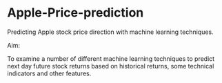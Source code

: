 # Apple-Price-prediction
Predicting Apple stock price direction with machine learning techniques.

Aim: 

To examine a number of different machine learning techniques to predict next day future stock returns based on historical returns, some technical indicators and other features.  
